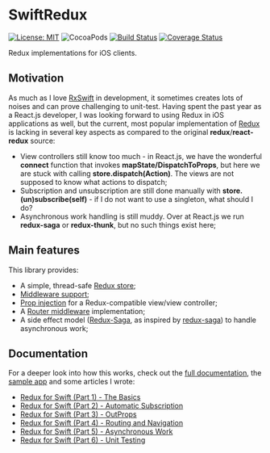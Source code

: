 # SwiftRedux

[![License: MIT](https://img.shields.io/badge/License-MIT-yellow.svg)](https://opensource.org/licenses/MIT)
![CocoaPods](https://img.shields.io/cocoapods/v/SwiftRedux.svg)
[![Build Status](https://travis-ci.org/protoman92/SwiftRedux.svg?branch=master)](https://travis-ci.org/protoman92/SwiftRedux)
[![Coverage Status](https://codecov.io/gh/protoman92/SwiftRedux/branch/master/graph/badge.svg)](https://codecov.io/gh/protoman92/SwiftRedux/branch/master/graph/badge.svg)

Redux implementations for iOS clients.

## Motivation

As much as I love [RxSwift](https://github.com/ReactiveX/RxSwift) in development, it sometimes creates lots of noises and can prove challenging to unit-test. Having spent the past year as a React.js developer, I was looking forward to using Redux in iOS applications as well, but the current, most popular implementation of [Redux](https://github.com/ReSwift/ReSwift) is lacking in several key aspects as compared to the original **redux**/**react-redux** source:

- View controllers still know too much - in React.js, we have the wonderful **connect** function that invokes **mapState/DispatchToProps**, but here we are stuck with calling **store.dispatch(Action)**. The views are not supposed to know what actions to dispatch;
- Subscription and unsubscription are still done manually with **store.(un)subscribe(self)** - if I do not want to use a singleton, what should I do?
- Asynchronous work handling is still muddy. Over at React.js we run **redux-saga** or **redux-thunk**, but no such things exist here;

## Main features

This library provides:

- A simple, thread-safe [Redux store](https://github.com/protoman92/SwiftRedux/tree/master/SwiftRedux/SimpleStore);
- [Middleware support](https://github.com/protoman92/SwiftRedux/tree/master/SwiftRedux/Middleware);
- [Prop injection](https://github.com/protoman92/SwiftRedux/tree/master/SwiftRedux/UI) for a Redux-compatible view/view controller;
- A [Router middleware](https://github.com/protoman92/SwiftRedux/tree/master/SwiftRedux/Middleware%2BRouter) implementation;
- A side effect model ([Redux-Saga](https://github.com/protoman92/SwiftRedux/tree/master/SwiftRedux/Middleware%2BSaga), as inspired by [redux-saga](https://github.com/redux-saga/redux-saga)) to handle asynchronous work;

## Documentation

For a deeper look into how this works, check out the [full documentation](https://protoman92.github.io/SwiftRedux/), the [sample app](https://github.com/protoman92/ReduxForSwift) and some articles I wrote:

- [Redux for Swift (Part 1) - The Basics](https://medium.com/@swiften.svc/redux-for-swift-part-1-the-basics-7b66d73db7fa)
- [Redux for Swift (Part 2) - Automatic Subscription](https://medium.com/@swiften.svc/redux-for-swift-part-2-automatic-subscription-569658eb087f)
- [Redux for Swift (Part 3) - OutProps](https://medium.com/@swiften.svc/redux-for-swift-part-3-outprops-3e754965581a)
- [Redux for Swift (Part 4) - Routing and Navigation](https://medium.com/@swiften.svc/redux-for-swift-part-4-routing-and-navigation-3f445892d70e)
- [Redux for Swift (Part 5) - Asynchronous Work](https://medium.com/@swiften.svc/redux-for-swift-part-5-asynchronous-work-567a21e3dc26)
- [Redux for Swift (Part 6) - Unit Testing](https://medium.com/@swiften.svc/redux-for-swift-part-6-unit-testing-15ce5b002b40)

